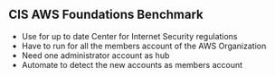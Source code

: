 ## CIS AWS Foundations Benchmark

- Use for up to date Center for Internet Security regulations
- Have to run for all the members account of the AWS Organization
- Need one administrator account as hub
- Automate to detect the new accounts as members account